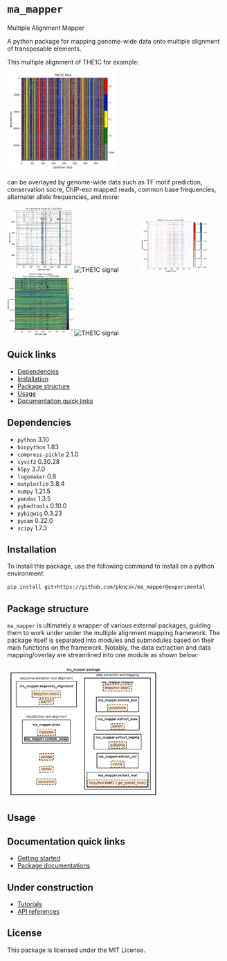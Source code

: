 # `ma_mapper`
Multiple Alignment Mapper


A python package for mapping genome-wide data onto multiple alignment of transposable elements.

This multiple alignment of THE1C for example:

<img src="docs/img/the1c_aln.png" alt="THE1C alignment" style="width:50%;" />


can be overlayed by genome-wide data such as TF motif prediction, conservation socre, ChIP-exo mapped reads, common base frequencies, alternater allele frequencies, and more:

<p>
  <img src="docs/img/motif.png" alt="THE1C alignment" style="width:30%; display:inline-block;"/>
  <img src="docs/img/bigwig.png" alt="THE1C signal" style="width:30%; display:inline-block;"/>
  <img src="docs/img/bam.png" alt="THE1C signal" style="width:30%; display:inline-block;"/>
  <img src="docs/img/maf.png" alt="THE1C signal" style="width:30%; display:inline-block;"/>
  <img src="docs/img/vcf.png" alt="THE1C signal" style="width:30%; display:inline-block;"/>
</p>


## Quick links
- [Dependencies](#dependencies)
- [Installation](#installation)
- [Package structure](#package-structure)
- [Usage](#usage)
- [Documentaiton quick links](#documentation-quick-links)

## Dependencies
- `python` 3.10
- `biopython` 1.83
- `compress-pickle` 2.1.0
- `cyvcf2` 0.30.28
- `h5py` 3.7.0
- `logomaker` 0.8
- `matplotlib` 3.8.4
- `numpy` 1.21.5
- `pandas` 1.3.5
- `pybedtools` 0.10.0
- `pybigwig` 0.3.23
- `pysam` 0.22.0
- `scipy` 1.7.3

## Installation
To install this package, use the following command to install on a python environment:
```bash
pip install git+https://github.com/pkncsk/ma_mapper@experimental
```
## Package structure
`ma_mapper` is ultimately a wrapper of various external packages, guiding them to work under under the multiple alignment mapping framework. The package itself is separated into modules and submodules based on their main functions on the framework. Notably, the data extraction and data mapping/overlay are streamlined into one module as shown below:

<img src="docs/img/packagestructure.png" alt="THE1C alignment" style="width:70%;" />

## Usage

## Documentation quick links
- [Getting started](docs/gettingstarted.md)
- [Package documentations](docs/package_docs.md)
## Under construction
- [Tutorials]()
- [API references]()

## License
This package is licensed under the MIT License. 

